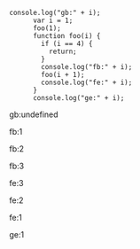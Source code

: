 ```
console.log("gb:" + i);
      var i = 1;
      foo(1);
      function foo(i) {
        if (i == 4) {
          return;
        }
        console.log("fb:" + i);
        foo(i + 1);
        console.log("fe:" + i);
      }
      console.log("ge:" + i);
```

gb:undefined

fb:1

fb:2

fb:3

fe:3

fe:2

fe:1

ge:1